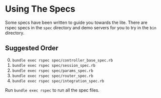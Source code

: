 # Using The Specs

Some specs have been written to guide you towards the lite. There are
rspec specs in the `spec` directory and demo servers for you to try
in the `bin` directory.

## Suggested Order

0.  `bundle exec rspec spec/controller_base_spec.rb`
0.  `bundle exec rspec spec/session_spec.rb`
0.  `bundle exec rspec spec/params_spec.rb`
0.  `bundle exec rspec spec/router_spec.rb`
0.  `bundle exec rspec spec/integration_spec.rb`

Run `bundle exec rspec` to run all the spec files.
